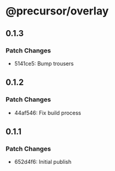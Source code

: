 # @precursor/overlay

## 0.1.3

### Patch Changes

-   5141ce5: Bump trousers

## 0.1.2

### Patch Changes

-   44af546: Fix build process

## 0.1.1

### Patch Changes

-   652d4f6: Initial publish
